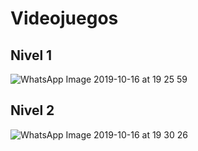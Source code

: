 # Videojuegos
## Nivel 1
![WhatsApp Image 2019-10-16 at 19 25 59](https://user-images.githubusercontent.com/12618970/66971101-8245a700-f055-11e9-8948-ed3ff256619f.jpeg)

## Nivel 2
![WhatsApp Image 2019-10-16 at 19 30 26](https://user-images.githubusercontent.com/12618970/66971099-81147a00-f055-11e9-8fcd-6634ef297252.jpeg)
